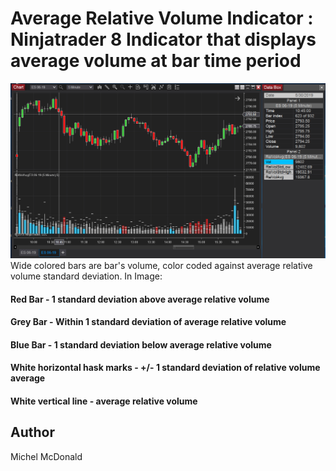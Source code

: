 # Average Relative Volume Indicator : Ninjatrader 8 Indicator that displays average volume at bar time period
![Opening Range left session Opening range complete, right session is in progress](img/rel_vol.png)
Wide colored bars are bar's volume, color coded against average relative volume standard deviation.  In Image:
#### Red Bar - 1 standard deviation above average relative volume
#### Grey Bar - Within 1 standard deviation of average relative volume
#### Blue Bar - 1 standard deviation below average relative volume

#### White horizontal hask marks - +/- 1 standard deviation of relative volume average
#### White vertical line - average relative volume



## Author

Michel McDonald
